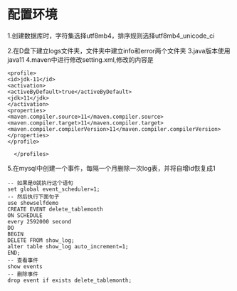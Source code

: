 # 配置环境

1.创建数据库时，字符集选择utf8mb4，排序规则选择utf8mb4_unicode_ci

2.在D盘下建立logs文件夹，文件夹中建立info和error两个文件夹
3.java版本使用java11
4.maven中进行修改setting.xml,修改的内容是

````
<profile>
<id>jdk-11</id>
<activation>
<activeByDefault>true</activeByDefault>
<jdk>11</jdk>
</activation>
<properties>
<maven.compiler.source>11</maven.compiler.source>
<maven.compiler.target>11</maven.compiler.target>
<maven.compiler.compilerVersion>11</maven.compiler.compilerVersion>
</properties>
</profile>

  </profiles>
````

5.在mysql中创建一个事件，每隔一个月删除一次log表，并将自增id恢复成1

````
-- 如果是0就执行这个语句
set global event_scheduler=1;  
-- 然后执行下面句子
use showselfdemo
CREATE EVENT delete_tablemonth
ON SCHEDULE
every 2592000 second 
DO
BEGIN
DELETE FROM show_log;
alter table show_log auto_increment=1;
END;
-- 查看事件
show events
-- 删除事件
drop event if exists delete_tablemonth;
````

